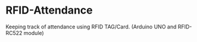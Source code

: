 # RFID-Attendance
Keeping track of attendance using RFID TAG/Card.
(Arduino UNO and RFID-RC522 module)

